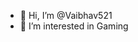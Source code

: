 - 👋 Hi, I’m @Vaibhav521
- 👀 I’m interested in Gaming 

<!---
Vaibhav521/Vaibhav521 is a ✨ special ✨ repository because its `README.md` (this file) appears on your GitHub profile.
You can click the Preview link to take a look at your changes.
--->

